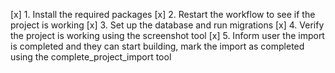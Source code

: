 [x] 1. Install the required packages
[x] 2. Restart the workflow to see if the project is working
[x] 3. Set up the database and run migrations
[x] 4. Verify the project is working using the screenshot tool
[x] 5. Inform user the import is completed and they can start building, mark the import as completed using the complete_project_import tool